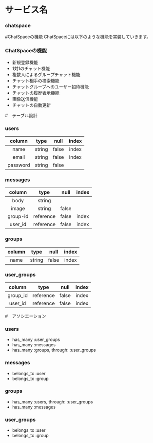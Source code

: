 # サービス名
### chatspace

#ChatSpaceの機能
ChatSpaceには以下のような機能を実装していきます。

### ChatSpaceの機能
* 新規登録機能
* 1対1のチャット機能
* 複数人によるグループチャット機能
* チャット相手の検索機能
* チャットグループへのユーザー招待機能
* チャットの履歴表示機能
* 画像送信機能
* チャットの自動更新

#　テーブル設計

### users
| column |  type  | null | index |
|:------:|:------:|:----:|:-----:|
| name   | string | false| index |
| email  | string | false| index |
|password| string | false|       |

### messages
| column |   type    | null | index |
|:------:|:---------:|:----:|:-----:|
| body   | string    |      |       |
| image  | string    | false|       |
|group-id| reference | false| index |
|user_id | reference | false| index |

### groups
| column |  type  | null | index |
|:------:|:------:|:----:|:-----:|
| name   | string | false| index |

### user_groups
| column |   type    | null | index |
|:------:|:---------:|:----:|:-----:|
|group_id| reference | false| index |
|user_id | reference | false| index |

#　アソシエーション
### users
* has_many :user_groups
* has_many :messages
* has_many :groups, through: :user_groups

### messages
* belongs_to :user
* belongs_to :group

### groups
* has_many :users, through: :user_groups
* has_many :messages

### user_groups
* belongs_to :user
* belongs_to :group
